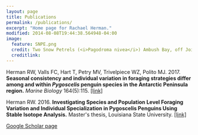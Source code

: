 ```yaml
---
layout: page
title: Publications
permalink: /publications/
excerpt: "Home page for Rachael Herman."
modified: 2014-08-08T19:44:38.564948-04:00
image:
  feature: SNPE.png
  credit: Two Snow Petrels (<i>Pagodroma nivea</i>) Ambush Bay, off Joinville Island
  creditlink: 
---
```


Herman RW, Valls FC, Hart T, Petry MV, Trivelpiece WZ, Polito MJ. 2017. <b>Seasonal consistency 
and individual variation in foraging strategies differ among and within <i>Pygoscelis</i> penguin 
species in the Antarctic Peninsula region.</b> <i>Marine Biology</i> 164(5):115. <a href="https://link.springer.com/article/10.1007/s00227-017-3142-9">[link]</a>

Herman RW. 2016. <b>Investigating Species and Population Level Foraging Variation and Individual 
Specialization in Pygoscelis Penguins Using Stable Isotope Analysis.</b> Master's thesis, Louisiana State University. <a href="http://etd.lsu.edu/docs/available/etd-07062016-143033/">[link]</a>

<a href="https://scholar.google.com/citations?user=qdcAYrkAAAAJ&hl=en&oi=sra">Google Scholar page</a>